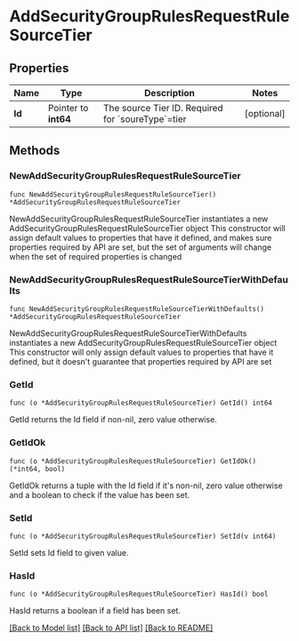 # AddSecurityGroupRulesRequestRuleSourceTier

## Properties

Name | Type | Description | Notes
------------ | ------------- | ------------- | -------------
**Id** | Pointer to **int64** | The source Tier ID. Required for &#x60;soureType&#x60;&#x3D;tier | [optional] 

## Methods

### NewAddSecurityGroupRulesRequestRuleSourceTier

`func NewAddSecurityGroupRulesRequestRuleSourceTier() *AddSecurityGroupRulesRequestRuleSourceTier`

NewAddSecurityGroupRulesRequestRuleSourceTier instantiates a new AddSecurityGroupRulesRequestRuleSourceTier object
This constructor will assign default values to properties that have it defined,
and makes sure properties required by API are set, but the set of arguments
will change when the set of required properties is changed

### NewAddSecurityGroupRulesRequestRuleSourceTierWithDefaults

`func NewAddSecurityGroupRulesRequestRuleSourceTierWithDefaults() *AddSecurityGroupRulesRequestRuleSourceTier`

NewAddSecurityGroupRulesRequestRuleSourceTierWithDefaults instantiates a new AddSecurityGroupRulesRequestRuleSourceTier object
This constructor will only assign default values to properties that have it defined,
but it doesn't guarantee that properties required by API are set

### GetId

`func (o *AddSecurityGroupRulesRequestRuleSourceTier) GetId() int64`

GetId returns the Id field if non-nil, zero value otherwise.

### GetIdOk

`func (o *AddSecurityGroupRulesRequestRuleSourceTier) GetIdOk() (*int64, bool)`

GetIdOk returns a tuple with the Id field if it's non-nil, zero value otherwise
and a boolean to check if the value has been set.

### SetId

`func (o *AddSecurityGroupRulesRequestRuleSourceTier) SetId(v int64)`

SetId sets Id field to given value.

### HasId

`func (o *AddSecurityGroupRulesRequestRuleSourceTier) HasId() bool`

HasId returns a boolean if a field has been set.


[[Back to Model list]](../README.md#documentation-for-models) [[Back to API list]](../README.md#documentation-for-api-endpoints) [[Back to README]](../README.md)


